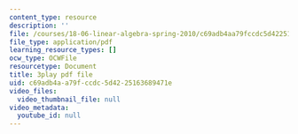 ```yaml
---
content_type: resource
description: ''
file: /courses/18-06-linear-algebra-spring-2010/c69adb4aa79fccdc5d4225163689471e_JibVXBElKL0.pdf
file_type: application/pdf
learning_resource_types: []
ocw_type: OCWFile
resourcetype: Document
title: 3play pdf file
uid: c69adb4a-a79f-ccdc-5d42-25163689471e
video_files:
  video_thumbnail_file: null
video_metadata:
  youtube_id: null
---
```

